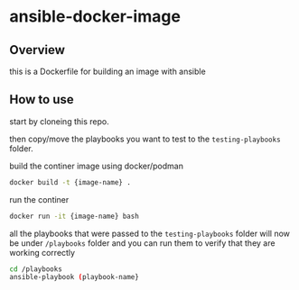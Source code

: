 # ansible-docker-image

## Overview

this is a Dockerfile for building an image with ansible


## How to use
start by cloneing this repo.

then copy/move the playbooks you want to test to the `testing-playbooks` folder.

build the continer image using docker/podman

```bash
docker build -t {image-name} .  
```

run the continer
```bash
docker run -it {image-name} bash
```

all the playbooks that were passed to the `testing-playbooks` folder will now be under `/playbooks` folder and you can run them to verify that they are working correctly 

```bash
cd /playbooks
ansible-playbook (playbook-name}
```

